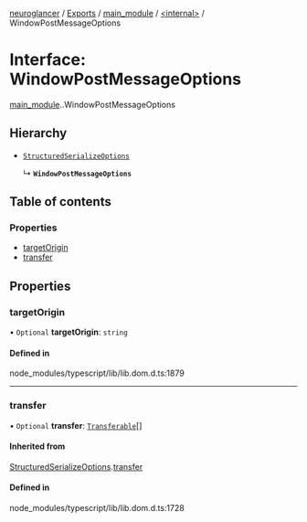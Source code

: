 [neuroglancer](../README.md) / [Exports](../modules.md) / [main\_module](../modules/main_module.md) / [<internal\>](../modules/main_module._internal_.md) / WindowPostMessageOptions

# Interface: WindowPostMessageOptions

[main_module](../modules/main_module.md).[<internal>](../modules/main_module._internal_.md).WindowPostMessageOptions

## Hierarchy

- [`StructuredSerializeOptions`](main_module._internal_.StructuredSerializeOptions.md)

  ↳ **`WindowPostMessageOptions`**

## Table of contents

### Properties

- [targetOrigin](main_module._internal_.WindowPostMessageOptions.md#targetorigin)
- [transfer](main_module._internal_.WindowPostMessageOptions.md#transfer)

## Properties

### targetOrigin

• `Optional` **targetOrigin**: `string`

#### Defined in

node_modules/typescript/lib/lib.dom.d.ts:1879

___

### transfer

• `Optional` **transfer**: [`Transferable`](../modules/main_module._internal_.md#transferable)[]

#### Inherited from

[StructuredSerializeOptions](main_module._internal_.StructuredSerializeOptions.md).[transfer](main_module._internal_.StructuredSerializeOptions.md#transfer)

#### Defined in

node_modules/typescript/lib/lib.dom.d.ts:1728
